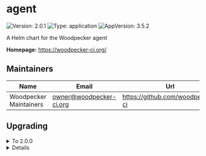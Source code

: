 # agent

![Version: 2.0.1](https://img.shields.io/badge/Version-2.0.1-informational?style=flat-square) ![Type: application](https://img.shields.io/badge/Type-application-informational?style=flat-square) ![AppVersion: 3.5.2](https://img.shields.io/badge/AppVersion-3.5.2-informational?style=flat-square)

A Helm chart for the Woodpecker agent

**Homepage:** <https://woodpecker-ci.org/>

## Maintainers

| Name                   | Email                     | Url                                |
| ---------------------- | ------------------------- | ---------------------------------- |
| Woodpecker Maintainers | <owner@woodpecker-ci.org> | <https://github.com/woodpecker-ci> |

## Upgrading

<details>

<summary>To 2.0.0</summary>

See the [3.0.0 release notes](https://woodpecker-ci.org/migrations#300).

</details>

<details>

<details>

<summary>To 1.0.0</summary>

- If you have injected/defined the env var `WOODPECKER_AGENT_SECRET` manually, you need to decide whether you want to continue doing so (if yes, set `mapAgentSecret: false`) or if you want to make use of the new `mapAgentSecret: true` option (new default). This option maps an existing k8s secret in the same namespace into the statefulset.

</details>

<details>

## Values

### NetworkPolicy

| Key                            | Type   | Default                                                                                                                                      | Description                                                                       |
| ------------------------------ | ------ | -------------------------------------------------------------------------------------------------------------------------------------------- | --------------------------------------------------------------------------------- |
| networkPolicy.egress.apiserver | object | `{"ports":[{"port":6443,"protocol":"TCP"}],"to":[{"ipBlock":{"cidr":"10.43.0.1/32"}}]}`                                                      | rule to access Kubernetes APIServer                                               |
| networkPolicy.egress.dns       | list   | `[{"namespaceSelector":{"matchLabels":{"kubernetes.io/metadata.name":"kube-system"}},"podSelector":{"matchLabels":{"k8s-app":"kube-dns"}}}]` | rule to access DNS                                                                |
| networkPolicy.egress.enabled   | bool   | `true`                                                                                                                                       | activate egress no networkpolicy                                                  |
| networkPolicy.egress.extra     | list   | `[]`                                                                                                                                         | rule to access additional PS: you should not use (the job it-self are other pods) |
| networkPolicy.egress.server    | object | `{"ports":[{"port":9000,"protocol":"TCP"}],"to":[{"podSelector":{"matchLabels":{"app.kubernetes.io/name":"server"}}}]}`                      | rule to access woodpecker-agent                                                   |
| networkPolicy.enabled          | bool   | `false`                                                                                                                                      | deploy networkpolicy                                                              |
| networkPolicy.ingress.http     | list   | `[]`                                                                                                                                         | allow to http ports normaly not needed                                            |

### Other Values

| Key                                         | Type   | Default                                | Description                                                                                                                                                                                                                                                                                                                              |
| ------------------------------------------- | ------ | -------------------------------------- | ---------------------------------------------------------------------------------------------------------------------------------------------------------------------------------------------------------------------------------------------------------------------------------------------------------------------------------------- |
| affinity                                    | object | `{}`                                   | Specifies the affinity                                                                                                                                                                                                                                                                                                                   |
| args                                        | list   | `[]`                                   | Defines a custom args to start the container                                                                                                                                                                                                                                                                                             |
| command                                     | list   | `[]`                                   | Defines a custom command to start the container                                                                                                                                                                                                                                                                                          |
| dnsConfig                                   | object | `{}`                                   | Overrides the default DNS configuration                                                                                                                                                                                                                                                                                                  |
| env.WOODPECKER_BACKEND                      | string | `"kubernetes"`                         |                                                                                                                                                                                                                                                                                                                                          |
| env.WOODPECKER_BACKEND_K8S_NAMESPACE        | string | `"woodpecker"`                         |                                                                                                                                                                                                                                                                                                                                          |
| env.WOODPECKER_BACKEND_K8S_POD_ANNOTATIONS  | string | `""`                                   |                                                                                                                                                                                                                                                                                                                                          |
| env.WOODPECKER_BACKEND_K8S_POD_LABELS       | string | `""`                                   |                                                                                                                                                                                                                                                                                                                                          |
| env.WOODPECKER_BACKEND_K8S_STORAGE_CLASS    | string | `""`                                   |                                                                                                                                                                                                                                                                                                                                          |
| env.WOODPECKER_BACKEND_K8S_STORAGE_RWX      | bool   | `true`                                 |                                                                                                                                                                                                                                                                                                                                          |
| env.WOODPECKER_BACKEND_K8S_VOLUME_SIZE      | string | `"10G"`                                |                                                                                                                                                                                                                                                                                                                                          |
| env.WOODPECKER_CONNECT_RETRY_COUNT          | string | `"1"`                                  |                                                                                                                                                                                                                                                                                                                                          |
| env.WOODPECKER_SERVER                       | string | `"woodpecker-server:9000"`             | Add the environment variables for the agent component                                                                                                                                                                                                                                                                                    |
| extraSecretNamesForEnvFrom                  | list   | `[]`                                   | Add extra secret that is contains environment variables                                                                                                                                                                                                                                                                                  |
| extraVolumeMounts                           | list   | `[]`                                   | Additional volumes that will be attached to the agent container                                                                                                                                                                                                                                                                          |
| extraVolumes                                | list   | `[]`                                   | Additional volumes that can be mounted in containers                                                                                                                                                                                                                                                                                     |
| fullnameOverride                            | string | `""`                                   | Overrides the full name of the chart of the agent component                                                                                                                                                                                                                                                                              |
| image.pullPolicy                            | string | `"IfNotPresent"`                       | The pull policy for the image                                                                                                                                                                                                                                                                                                            |
| image.registry                              | string | `"docker.io"`                          | The image registry                                                                                                                                                                                                                                                                                                                       |
| image.repository                            | string | `"woodpeckerci/woodpecker-agent"`      | The image repository                                                                                                                                                                                                                                                                                                                     |
| image.tag                                   | string | `""`                                   | Overrides the image tag whose default is the chart appVersion.                                                                                                                                                                                                                                                                           |
| imagePullSecrets                            | list   | `[]`                                   | The image pull secrets                                                                                                                                                                                                                                                                                                                   |
| initContainers                              | list   | `[]`                                   | Add additional init containers to the pod (evaluated as a template)                                                                                                                                                                                                                                                                      |
| mapAgentSecret                              | bool   | `true`                                 |                                                                                                                                                                                                                                                                                                                                          |
| nameOverride                                | string | `""`                                   | Overrides the name of the chart of the agent component                                                                                                                                                                                                                                                                                   |
| nodeSelector                                | object | `{}`                                   | Specifies the labels of the nodes that the agent component must be running                                                                                                                                                                                                                                                               |
| persistence.accessModes                     | list   | `["ReadWriteOnce"]`                    | Defines the access mode of the persistent volume                                                                                                                                                                                                                                                                                         |
| persistence.enabled                         | bool   | `true`                                 | Enable the creation of the persistent volume                                                                                                                                                                                                                                                                                             |
| persistence.existingClaim                   | string | `nil`                                  | Defines an existing claim to use                                                                                                                                                                                                                                                                                                         |
| persistence.mountPath                       | string | `"/etc/woodpecker"`                    | Defines the path where the volume should be mounted                                                                                                                                                                                                                                                                                      |
| persistence.size                            | string | `"1Gi"`                                | Defines the size of the persistent volume                                                                                                                                                                                                                                                                                                |
| persistence.storageClass                    | string | `""`                                   | Defines the storageClass of the persistent volume                                                                                                                                                                                                                                                                                        |
| podAnnotations                              | object | `{}`                                   | Add pod annotations for the agent component                                                                                                                                                                                                                                                                                              |
| podSecurityContext                          | object | `{"fsGroup":1000}`                     | Add pod security context                                                                                                                                                                                                                                                                                                                 |
| replicaCount                                | int    | `2`                                    | The number of replicas for the deployment                                                                                                                                                                                                                                                                                                |
| resources                                   | object | `{}`                                   | Specifies the resources for the agent component                                                                                                                                                                                                                                                                                          |
| secrets                                     | list   | `[]`                                   | Create an agent secret                                                                                                                                                                                                                                                                                                                   |
| securityContext                             | object | `{"runAsGroup":1000,"runAsUser":1000}` | Add security context                                                                                                                                                                                                                                                                                                                     |
| serviceAccount.annotations                  | object | `{}`                                   | Annotations to add to the service account                                                                                                                                                                                                                                                                                                |
| serviceAccount.create                       | bool   | `true`                                 | Specifies whether a service account should be created (also see RBAC subsection)                                                                                                                                                                                                                                                         |
| serviceAccount.name                         | string | `""`                                   | The name of the service account to use. If not set and create is true, a name is generated using the fullname template                                                                                                                                                                                                                   |
| serviceAccount.rbac.create                  | bool   | `true`                                 | If your cluster has RBAC enabled and you're using the Kubernetes agent- backend you'll need this. (this is true for almost all production clusters) only change this if you have a non CNCF compliant cluster, missing the RBAC endpoints the Role and RoleBinding are only created if serviceAccount.create is also true                |
| serviceAccount.rbac.role.annotations        | object | `{}`                                   |                                                                                                                                                                                                                                                                                                                                          |
| serviceAccount.rbac.role.labels             | object | `{}`                                   |                                                                                                                                                                                                                                                                                                                                          |
| serviceAccount.rbac.roleBinding.annotations | object | `{}`                                   |                                                                                                                                                                                                                                                                                                                                          |
| serviceAccount.rbac.roleBinding.labels      | object | `{}`                                   |                                                                                                                                                                                                                                                                                                                                          |
| tolerations                                 | list   | `[]`                                   | Specifies the tolerations                                                                                                                                                                                                                                                                                                                |
| topologySpreadConstraints                   | list   | `[]`                                   | Using topology spread constraints, you can ensure that there is at least one agent pod for each topology zone, e.g. one per arch for multi-architecture clusters or one for each region for geographically distributed cloud-hosted clusters. Ref: <https://kubernetes.io/docs/concepts/workloads/pods/pod-topology-spread-constraints/> |
